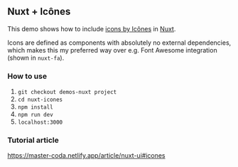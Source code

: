 ## Nuxt + Icônes
This demo shows how to include [icons by Icônes](https://icones.js.org/) in [Nuxt](https://nuxt.com/).

Icons are defined as components with absolutely no external dependencies, which makes this my preferred way 
over e.g. Font Awesome integration (shown in `nuxt-fa`).

### How to use
1. `git checkout demos-nuxt project`
2. `cd nuxt-icones`
3. `npm install`
4. `npm run dev` 
5. `localhost:3000` 

### Tutorial article
https://master-coda.netlify.app/article/nuxt-ui#icones
